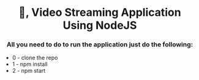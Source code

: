 <h1 align="center"> 👋, Video Streaming Application Using NodeJS </h1>
<h3 align="center">All you need to do to run the application just do the following: </h3>
<ul>
<li> 0 - clone the repo</li>
<li>1 - npm install</li>
<li>2 - npm start</li>
</ul>
